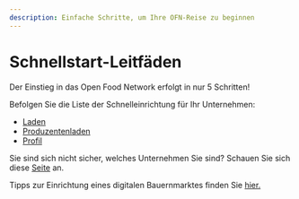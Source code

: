 ```yaml
---
description: Einfache Schritte, um Ihre OFN-Reise zu beginnen
---
```


# Schnellstart-Leitfäden

Der Einstieg in das Open Food Network erfolgt in nur 5 Schritten!

Befolgen Sie die Liste der Schnelleinrichtung für Ihr Unternehmen:

* [Laden](multi-producers-shop-hub-quick-setup-guide.md)
* [Produzentenladen](producer-shop-quick-setup-guide.md)
* [Profil](profile-only-quick-setup-guide.md)

Sie sind sich nicht sicher, welches Unternehmen Sie sind? Schauen Sie sich diese [Seite](../your-quick-start-on-ofn-given-who-you-are.md) an.

Tipps zur Einrichtung eines digitalen Bauernmarktes finden Sie [hier.](digital-farmers-markets.md)
